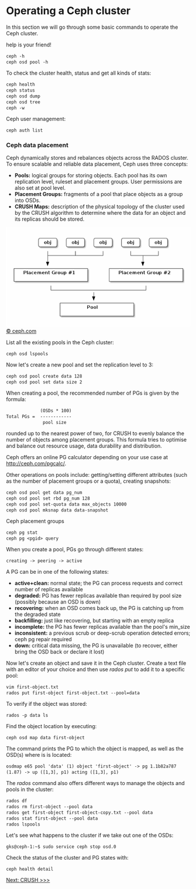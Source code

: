 Operating a Ceph cluster
========================

In this section we will go through some basic commands to operate the Ceph
cluster.

help is your friend!

    ceph -h
    ceph osd pool -h
    
To check the cluster health, status and get all kinds of stats:

    ceph health
    ceph status
    ceph osd dump
    ceph osd tree
    ceph -w

Ceph user management:

    ceph auth list

### Ceph data placement

Ceph dynamically stores and rebalances objects across the RADOS cluster. To
ensure scalable and reliable data placement, Ceph uses three concepts:

* **Pools:** logical groups for storing objects. Each pool has its own
  replication level, ruleset and placement groups. User permissions are also set
  at pool level.
* **Placement Groups:** fragments of a pool that place objects as a group into OSDs.
* **CRUSH Maps:** description of the physical topology of the cluster used by
  the CRUSH algorithm to determine where the data for an object and its
  replicas should be stored.

![Data placement overview](ceph-pgs.png)
[&copy; ceph.com](http://ceph.com/docs/master/rados/operations/placement-groups/)

List all the existing pools in the Ceph cluster:

    ceph osd lspools

Now let's create a new pool and set the replication level to 3:

    ceph osd pool create data 128
    ceph osd pool set data size 2

When creating a pool, the recommended number of PGs is given by the formula:

                 (OSDs * 100)
    Total PGs =  ------------
                  pool size

rounded up to the nearest power of two, for CRUSH to evenly balance the number
of objects among placement groups.
This formula tries to optimise and balance out resource usage, data durability
and distribution.

Ceph offers an online PG calculator depending on your use case at <http://ceph.com/pgcalc/>.

Other operations on pools include: getting/setting different attributes (such as the number of placement groups or a quota), creating snapshots:

    ceph osd pool get data pg_num
    ceph osd pool set rbd pg_num 128
    ceph osd pool set-quota data max_objects 10000
    ceph osd pool mksnap data data-snapshot

Ceph placement groups

    ceph pg stat
    ceph pg <pgid> query

When you create a pool, PGs go through different states:

    creating -> peering -> active

A PG can be in one of the following states:

* **active+clean:** normal state; the PG can process requests and correct number of replicas available
* **degraded:** PG has fewer replicas available than required by pool size (possibly because an OSD is down)
* **recovering:** when an OSD comes back up, the PG is catching up from the degraded state
* **backfilling:** just like recovering, but starting with an empty replica
* **incomplete:** the PG has fewer replicas available than the pool's min_size
* **inconsistent:** a previous scrub or deep-scrub operation detected errors; ceph pg repair required
* **down:** critical data missing, the PG is unavailable (to recover, either bring the OSD back or declare it lost)

Now let's create an object and save it in the Ceph cluster. Create a text file
with an editor of your choice and then use *rados put* to add it to a specific
pool:

    vim first-object.txt
    rados put first-object first-object.txt --pool=data

To verify if the object was stored:

    rados -p data ls

Find the object location by executing:

    ceph osd map data first-object

The command prints the PG to which the object is mapped, as well as the OSD(s)
where is is located:

    osdmap e65 pool 'data' (1) object 'first-object' -> pg 1.1b82a787 (1.87) -> up ([1,3], p1) acting ([1,3], p1)

The *rados* command also offers different ways to manage the objects and pools in the cluster:

    rados df
    rados rm first-object --pool data
    rados get first-object first-object-copy.txt --pool data
    rados stat first-object --pool data
    rados lspools

Let's see what happens to the cluster if we take out one of the OSDs:

    gks@ceph-1:~$ sudo service ceph stop osd.0

Check the status of the cluster and PG states with:

    ceph health detail

[Next: CRUSH >>>](crush.md)
